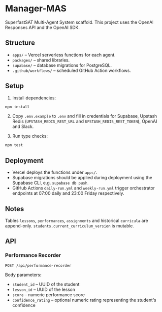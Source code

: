 # Manager-MAS

SuperfastSAT Multi-Agent System scaffold. This project uses the OpenAI Responses API and the OpenAI SDK.

## Structure

- `apps/` – Vercel serverless functions for each agent.
- `packages/` – shared libraries.
- `supabase/` – database migrations for PostgreSQL.
- `.github/workflows/` – scheduled GitHub Action workflows.

## Setup

1. Install dependencies:

```bash
npm install
```

2. Copy `.env.example` to `.env` and fill in credentials for Supabase, Upstash Redis (`UPSTASH_REDIS_REST_URL` and `UPSTASH_REDIS_REST_TOKEN`), OpenAI and Slack.

3. Run type checks:

```bash
npm test
```

## Deployment

- Vercel deploys the functions under `apps/`.
- Supabase migrations should be applied during deployment using the Supabase CLI, e.g. `supabase db push`.
- GitHub Actions `daily-run.yml` and `weekly-run.yml` trigger orchestrator endpoints at 07:00 daily and 23:00 Friday respectively.

## Notes

Tables `lessons`, `performances`, `assignments` and historical `curricula` are append-only. `students.current_curriculum_version` is mutable.

## API

### Performance Recorder

`POST /api/performance-recorder`

Body parameters:

- `student_id` – UUID of the student
- `lesson_id` – UUID of the lesson
- `score` – numeric performance score
- `confidence_rating` – optional numeric rating representing the student's confidence
